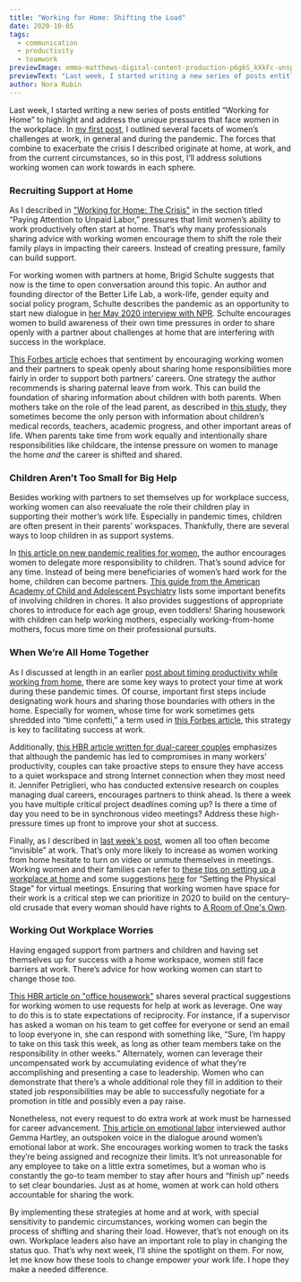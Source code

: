 ```yaml
---
title: "Working for Home: Shifting the Load"
date: 2020-10-05
tags:
  - communication
  - productivity
  - teamwork
previewImage: emma-matthews-digital-content-production-p6g6S_kXkFc-unsplash-1-630x420-from-site-en.jpg
previewText: "Last week, I started writing a new series of posts entitled “Working for Home” to highlight and address the unique pressures that face women in the workplace. In my first post, I outlined several facets of women’s challenges at work, in general and during the pandemic. The forces that combine to exacerbate the crisis I described originate at home, at work, and from the current circumstances, so in this post, I’ll address solutions working women can work towards in each sphere."
author: Nora Rubin
---
```

Last week, I started writing a new series of posts entitled “Working for Home” to highlight and address the unique pressures that face women in the workplace. In [my first post](https://pyrus.com/en/blog/pyrus-com-working-for-home), I outlined several facets of women’s challenges at work, in general and during the pandemic. The forces that combine to exacerbate the crisis I described originate at home, at work, and from the current circumstances, so in this post, I’ll address solutions working women can work towards in each sphere.

### **Recruiting Support at Home**

As I described in ["Working for Home: The Crisis"](https://pyrus.com/en/blog/pyrus-com-working-for-home) in the section titled “Paying Attention to Unpaid Labor,” pressures that limit women’s ability to work productively often start at home. That’s why many professionals sharing advice with working women encourage them to shift the role their family plays in impacting their careers. Instead of creating pressure, family can build support.

For working women with partners at home, Brigid Schulte suggests that now is the time to open conversation around this topic. An author and founding director of the Better Life Lab, a work-life, gender equity and social policy program, Schulte describes the pandemic as an opportunity to start new dialogue in [her May 2020 interview with NPR](https://www.npr.org/2020/05/21/860091230/pandemic-makes-evident-grotesque-gender-inequality-in-household-work). Schulte encourages women to build awareness of their own time pressures in order to share openly with a partner about challenges at home that are interfering with success in the workplace.

[This Forbes article](https://www.forbes.com/sites/rachelcarrell/2019/08/15/lets-share-womens-mental-load/#3430435a6bd6) echoes that sentiment by encouraging working women and their partners to speak openly about sharing home responsibilities more fairly in order to support both partners’ careers. One strategy the author recommends is sharing paternal leave from work. This can build the foundation of sharing information about children with both parents. When mothers take on the role of the lead parent, as described in [this study](https://www.sciencedaily.com/releases/2019/01/190122092857.htm), they sometimes become the only person with information about children’s medical records, teachers, academic progress, and other important areas of life. When parents take time from work equally and intentionally share responsibilities like childcare, the intense pressure on women to manage the home _and_ the career is shifted and shared.

### **Children Aren’t Too Small for Big Help**

Besides working with partners to set themselves up for workplace success, working women can also reevaluate the role their children play in supporting their mother’s work life. Especially in pandemic times, children are often present in their parents’ workspaces. Thankfully, there are several ways to loop children in as support systems.

In [this article on new pandemic realities for women](https://www.forbes.com/sites/civicnation/2020/04/08/womens-new-pandemic-related-realities-magnify-the-inequities-in-our-systems-and-families/#6d9524dd1ef7), the author encourages women to delegate more responsibility to children. That’s sound advice for any time. Instead of being mere beneficiaries of women’s hard work for the home, children can become partners. [This guide from the American Academy of Child and Adolescent Psychiatry](https://www.aacap.org/AACAP/Families_and_Youth/Facts_for_Families/FFF-Guide/Chores_and_Children-125.aspx) lists some important benefits of involving children in chores. It also provides suggestions of appropriate chores to introduce for each age group, even toddlers! Sharing housework with children can help working mothers, especially working-from-home mothers, focus more time on their professional pursuits.

### **When We’re All Home Together**

As I discussed at length in an earlier [post about timing productivity while working from home](https://pyrus.com/en/blog/saved-by-the-bell-how-to-time-productivity-at-home), there are some key ways to protect your time at work during these pandemic times. Of course, important first steps include designating work hours and sharing those boundaries with others in the home. Especially for women, whose time for work sometimes gets shredded into “time confetti,” a term used in [this Forbes article](https://www.forbes.com/sites/rachelcarrell/2019/08/15/lets-share-womens-mental-load/#3430435a6bd6), this strategy is key to facilitating success at work.

Additionally, [this HBR article written for dual-career couples](https://hbr.org/2020/03/how-dual-career-couples-can-work-through-the-coronavirus-crisis) emphasizes that although the pandemic has led to compromises in many workers’ productivity, couples can take proactive steps to ensure they have access to a quiet workspace and strong Internet connection when they most need it. Jennifer Petriglieri, who has conducted extensive research on couples managing dual careers, encourages partners to think ahead. Is there a week you have multiple critical project deadlines coming up? Is there a time of day you need to be in synchronous video meetings? Address these high-pressure times up front to improve your shot at success.

Finally, as I described in [last week's post](https://pyrus.com/en/blog/pyrus-com-working-for-home), women all too often become “invisible” at work. That’s only more likely to increase as women working from home hesitate to turn on video or unmute themselves in meetings. Working women and their families can refer to [these tips on setting up a workplace at home](https://pyrus.com/en/blog/seven-strategies-to-streamline-your-workplace) and some suggestions [here](https://pyrus.com/en/blog/pinkies-up-and-volume-down-the-etiquette-of-virtual-meetings) for “Setting the Physical Stage” for virtual meetings. Ensuring that working women have space for their work is a critical step we can prioritize in 2020 to build on the century-old crusade that every woman should have rights to [A Room of One's Own](https://en.wikipedia.org/wiki/A_Room_of_One%27s_Own#Themes).

### **Working Out Workplace Worries**

Having engaged support from partners and children and having set themselves up for success with a home workspace, women still face barriers at work. There’s advice for how working women can start to change those too.

[This HBR article on "office housework"](https://hbr.org/2015/04/office-housework-gets-in-womens-way) shares several practical suggestions for working women to use requests for help at work as leverage. One way to do this is to state expectations of reciprocity. For instance, if a supervisor has asked a woman on his team to get coffee for everyone or send an email to loop everyone in, she can respond with something like, “Sure, I’m happy to take on this task this week, as long as other team members take on the responsibility in other weeks.” Alternately, women can leverage their uncompensated work by accumulating evidence of what they’re accomplishing and presenting a case to leadership. Women who can demonstrate that there’s a whole additional role they fill in addition to their stated job responsibilities may be able to successfully negotiate for a promotion in title and possibly even a pay raise.

Nonetheless, not every request to do extra work at work must be harnessed for career advancement. [This article on emotional labor](https://www.forbes.com/sites/melodywilding/2018/06/06/dont-be-the-office-mom-how-emotional-labor-affects-womens-careers/#6c4fad021103) interviewed author Gemma Hartley, an outspoken voice in the dialogue around women’s emotional labor at work. She encourages working women to track the tasks they’re being assigned and recognize their limits. It’s not unreasonable for any employee to take on a little extra sometimes, but a woman who is constantly the go-to team member to stay after hours and “finish up” needs to set clear boundaries. Just as at home, women at work can hold others accountable for sharing the work.

By implementing these strategies at home and at work, with special sensitivity to pandemic circumstances, working women can begin the process of shifting and sharing their load. However, that’s not enough on its own. Workplace leaders also have an important role to play in changing the status quo. That’s why next week, I’ll shine the spotlight on them. For now, let me know how these tools to change empower your work life. I hope they make a needed difference.